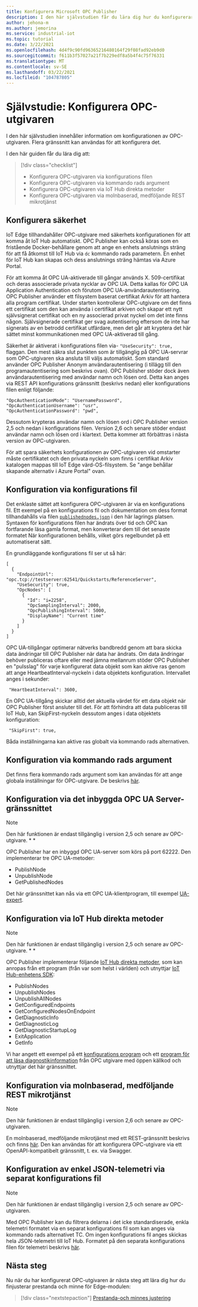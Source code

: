 ```yaml
---
title: Konfigurera Microsoft OPC Publisher
description: I den här självstudien får du lära dig hur du konfigurerar OPC-utgivaren i fristående läge.
author: jehona-m
ms.author: jemorina
ms.service: industrial-iot
ms.topic: tutorial
ms.date: 3/22/2021
ms.openlocfilehash: 4d4f9c90fd96365216480164f29f08fad92eb9d0
ms.sourcegitcommit: f611b3f57027a21f7b229edf8a5b4f4c75f76331
ms.translationtype: MT
ms.contentlocale: sv-SE
ms.lasthandoff: 03/22/2021
ms.locfileid: "104787805"
---
```

# <a name="tutorial-configure-the-opc-publisher"></a>Självstudie: Konfigurera OPC-utgivaren

I den här självstudien innehåller information om konfigurationen av OPC-utgivaren. Flera gränssnitt kan användas för att konfigurera det.

I den här guiden får du lära dig att:

> [!div class="checklist"]
> * Konfigurera OPC-utgivaren via konfigurations filen
> * Konfigurera OPC-utgivaren via kommando rads argument
> * Konfigurera OPC-utgivaren via IoT Hub direkta metoder
> * Konfigurera OPC-utgivaren via molnbaserad, medföljande REST mikrotjänst

## <a name="configuring-security"></a>Konfigurera säkerhet

IoT Edge tillhandahåller OPC-utgivare med säkerhets konfigurationen för att komma åt IoT Hub automatiskt. OPC Publisher kan också köras som en fristående Docker-behållare genom att ange en enhets anslutnings sträng för att få åtkomst till IoT Hub via `dc` kommando rads parametern. En enhet för IoT Hub kan skapas och dess anslutnings sträng hämtas via Azure Portal.

För att komma åt OPC UA-aktiverade till gångar används X. 509-certifikat och deras associerade privata nycklar av OPC UA. Detta kallas för OPC UA Application Authentication och förutom OPC UA-användarautentisering. OPC Publisher använder ett filsystem baserat certifikat Arkiv för att hantera alla program certifikat. Under starten kontrollerar OPC-utgivare om det finns ett certifikat som den kan använda i certifikat arkiven och skapar ett nytt självsignerat certifikat och en ny associerad privat nyckel om det inte finns någon. Självsignerade certifikat ger svag autentisering eftersom de inte har signerats av en betrodd certifikat utfärdare, men det går att kryptera det här sättet minst kommunikationen med OPC UA-aktiverad till gång.

Säkerhet är aktiverat i konfigurations filen via- `"UseSecurity": true,` flaggan. Den mest säkra slut punkten som är tillgänglig på OPC UA-servrar som OPC-utgivaren ska ansluta till väljs automatiskt.
Som standard använder OPC Publisher Anonym användarautentisering (i tillägg till den programautentisering som beskrivs ovan). OPC Publisher stöder dock även användarautentisering med användar namn och lösen ord. Detta kan anges via REST API konfigurations gränssnitt (beskrivs nedan) eller konfigurations filen enligt följande:
```
"OpcAuthenticationMode": "UsernamePassword",
"OpcAuthenticationUsername": "usr",
"OpcAuthenticationPassword": "pwd",
```
Dessutom krypteras användar namn och lösen ord i OPC Publisher version 2,5 och nedan i konfigurations filen. Version 2,6 och senare stöder endast användar namn och lösen ord i klartext. Detta kommer att förbättras i nästa version av OPC-utgivaren.

För att spara säkerhets konfigurationen av OPC-utgivaren vid omstarter måste certifikatet och den privata nyckeln som finns i certifikat Arkiv katalogen mappas till IoT Edge värd-OS-filsystem. Se "ange behållar skapande alternativ i Azure Portal" ovan.

## <a name="configuration-via-configuration-file"></a>Konfiguration via konfigurations fil

Det enklaste sättet att konfigurera OPC-utgivaren är via en konfigurations fil. Ett exempel på en konfigurations fil och dokumentation om dess format tillhandahålls via filen [`publishednodes.json`](https://raw.githubusercontent.com/Azure/iot-edge-opc-publisher/master/opcpublisher/publishednodes.json) i den här lagrings platsen.
Syntaxen för konfigurations filen har ändrats över tid och OPC kan fortfarande läsa gamla format, men konverterar dem till det senaste formatet När konfigurationen behålls, vilket görs regelbundet på ett automatiserat sätt.

En grundläggande konfigurations fil ser ut så här:
```
[
  {
    "EndpointUrl": "opc.tcp://testserver:62541/Quickstarts/ReferenceServer",
    "UseSecurity": true,
    "OpcNodes": [
      {
        "Id": "i=2258",
        "OpcSamplingInterval": 2000,
        "OpcPublishingInterval": 5000,
        "DisplayName": "Current time"
      }
    ]
  }
]
```

OPC UA-tillgångar optimerar nätverks bandbredd genom att bara skicka data ändringar till OPC Publisher när data har ändrats. Om data ändringar behöver publiceras oftare eller med jämna mellanrum stöder OPC Publisher en "pulsslag" för varje konfigurerat data objekt som kan aktive ras genom att ange HeartbeatInterval-nyckeln i data objektets konfiguration. Intervallet anges i sekunder:
```
 "HeartbeatInterval": 3600,
```

En OPC UA-tillgång skickar alltid det aktuella värdet för ett data objekt när OPC Publisher först ansluter till det. För att förhindra att data publiceras till IoT Hub, kan SkipFirst-nyckeln dessutom anges i data objektets konfiguration:
```
 "SkipFirst": true,
```

Båda inställningarna kan aktive ras globalt via kommando rads alternativen.

## <a name="configuration-via-command-line-arguments"></a>Konfiguration via kommando rads argument

Det finns flera kommando rads argument som kan användas för att ange globala inställningar för OPC-utgivare. De beskrivs [här](reference-command-line-arguments.md).


## <a name="configuration-via-the-built-in-opc-ua-server-interface"></a>Konfiguration via det inbyggda OPC UA Server-gränssnittet

>[!NOTE] 
> Den här funktionen är endast tillgänglig i version 2,5 och senare av OPC-utgivare. * *

OPC Publisher har en inbyggd OPC UA-server som körs på port 62222. Den implementerar tre OPC UA-metoder:

  - PublishNode
  - UnpublishNode
  - GetPublishedNodes

Det här gränssnittet kan nås via ett OPC UA-klientprogram, till exempel [UA-expert](https://www.unified-automation.com/products/development-tools/uaexpert.html).

## <a name="configuration-via-iot-hub-direct-methods"></a>Konfiguration via IoT Hub direkta metoder

>[!NOTE] 
> Den här funktionen är endast tillgänglig i version 2,5 och senare av OPC-utgivare. * *

OPC Publisher implementerar följande [IoT Hub direkta metoder](https://docs.microsoft.com/azure/iot-hub/iot-hub-devguide-direct-methods), som kan anropas från ett program (från var som helst i världen) och utnyttjar [IoT Hub-enhetens SDK](https://docs.microsoft.com/azure/iot-hub/iot-hub-devguide-sdks):

  - PublishNodes
  - UnpublishNodes
  - UnpublishAllNodes
  - GetConfiguredEndpoints
  - GetConfiguredNodesOnEndpoint
  - GetDiagnosticInfo
  - GetDiagnosticLog
  - GetDiagnosticStartupLog
  - ExitApplication
  - GetInfo

Vi har angett ett exempel på ett [konfigurations program](https://github.com/Azure-Samples/iot-edge-opc-publisher-nodeconfiguration) och ett [program för att läsa diagnostikinformation](https://github.com/Azure-Samples/iot-edge-opc-publisher-diagnostics) från OPC utgivare med öppen källkod och utnyttjar det här gränssnittet.

## <a name="configuration-via-cloud-based-companion-rest-microservice"></a>Konfiguration via molnbaserad, medföljande REST mikrotjänst

>[!NOTE] 
> Den här funktionen är endast tillgänglig i version 2,6 och senare av OPC-utgivaren.

En molnbaserad, medföljande mikrotjänst med ett REST-gränssnitt beskrivs och finns [här](https://github.com/Azure/Industrial-IoT/blob/master/docs/services/publisher.md). Den kan användas för att konfigurera OPC-utgivare via ett OpenAPI-kompatibelt gränssnitt, t. ex. via Swagger.

## <a name="configuration-of-the-simple-json-telemetry-format-via-separate-configuration-file"></a>Konfiguration av enkel JSON-telemetri via separat konfigurations fil

>[!NOTE] 
> Den här funktionen är endast tillgänglig i version 2,5 och senare av OPC-utgivaren.

Med OPC Publisher kan du filtrera delarna i det icke standardiserade, enkla telemetri formatet via en separat konfigurations fil som kan anges via kommando rads alternativet TC. Om ingen konfigurations fil anges skickas hela JSON-telemetri till IoT Hub. Formatet på den separata konfigurations filen för telemetri beskrivs [här](reference-opc-publisher-telemetry-format.md#opc-publisher-telemetry-configuration-file-format).

## <a name="next-steps"></a>Nästa steg
Nu när du har konfigurerat OPC-utgivaren är nästa steg att lära dig hur du finjusterar prestanda och minne för Edge-modulen:

> [!div class="nextstepaction"]
> [Prestanda-och minnes justering](tutorial-publisher-performance-memory-tuning-opc-publisher.md)